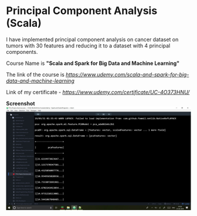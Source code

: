 # Principal Component Analysis (Scala)

I have implemented principal component analysis on cancer dataset on tumors with 30 features and reducing it to a dataset with 4 principal components.

Course Name is **"Scala and Spark for Big Data and Machine Learning"**

The link of the course is *https://www.udemy.com/scala-and-spark-for-big-data-and-machine-learning*

Link of my certificate - *https://www.udemy.com/certificate/UC-4O373HNU/*

**Screenshot**
![alt_text](https://github.com/TDeepanshPandey/Principal_Component_Analysis_Scala/blob/master/PCAscreenshot.jpg)
